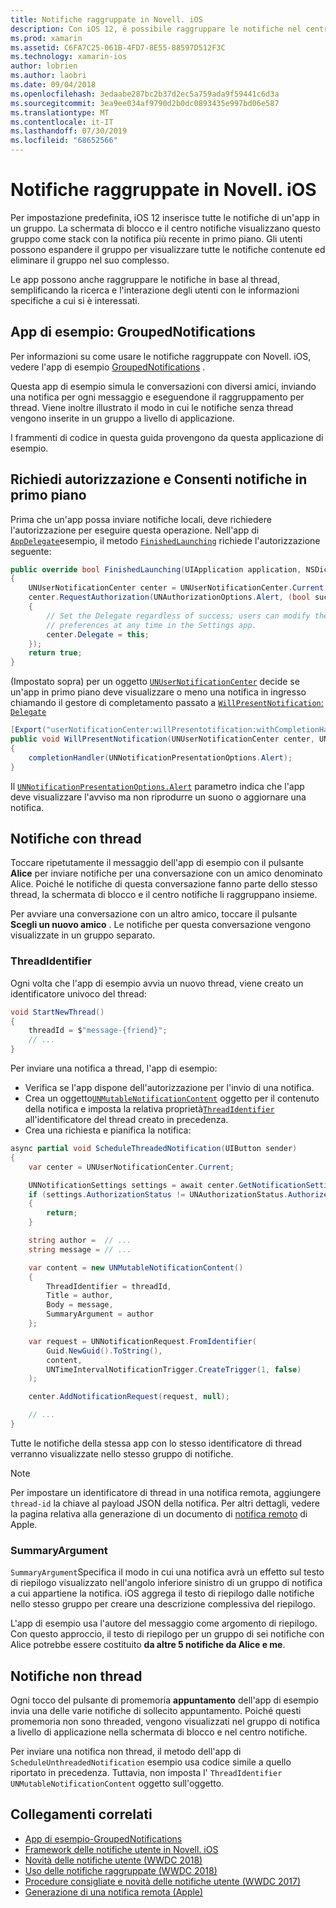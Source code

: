 ```yaml
---
title: Notifiche raggruppate in Novell. iOS
description: Con iOS 12, è possibile raggruppare le notifiche nel centro notifiche o nella schermata di blocco in base all'applicazione o al thread. Questo documento descrive come inviare notifiche con thread e senza Threading con Novell. iOS.
ms.prod: xamarin
ms.assetid: C6FA7C25-061B-4FD7-8E55-88597D512F3C
ms.technology: xamarin-ios
author: lobrien
ms.author: laobri
ms.date: 09/04/2018
ms.openlocfilehash: 3edaabe287bc2b37d2ec5a759ada9f59441c6d3a
ms.sourcegitcommit: 3ea9ee034af9790d2b0dc0893435e997bd06e587
ms.translationtype: MT
ms.contentlocale: it-IT
ms.lasthandoff: 07/30/2019
ms.locfileid: "68652566"
---
```

# <a name="grouped-notifications-in-xamarinios"></a>Notifiche raggruppate in Novell. iOS

Per impostazione predefinita, iOS 12 inserisce tutte le notifiche di un'app in un gruppo. La schermata di blocco e il centro notifiche visualizzano questo gruppo come stack con la notifica più recente in primo piano. Gli utenti possono espandere il gruppo per visualizzare tutte le notifiche contenute ed eliminare il gruppo nel suo complesso.

Le app possono anche raggruppare le notifiche in base al thread, semplificando la ricerca e l'interazione degli utenti con le informazioni specifiche a cui si è interessati.

## <a name="sample-app-groupednotifications"></a>App di esempio: GroupedNotifications

Per informazioni su come usare le notifiche raggruppate con Novell. iOS, vedere l'app di esempio [GroupedNotifications](https://docs.microsoft.com/samples/xamarin/ios-samples/ios12-groupednotifications) .

Questa app di esempio simula le conversazioni con diversi amici, inviando una notifica per ogni messaggio e eseguendone il raggruppamento per thread. Viene inoltre illustrato il modo in cui le notifiche senza thread vengono inserite in un gruppo a livello di applicazione.

I frammenti di codice in questa guida provengono da questa applicazione di esempio.

## <a name="request-authorization-and-allow-foreground-notifications"></a>Richiedi autorizzazione e Consenti notifiche in primo piano

Prima che un'app possa inviare notifiche locali, deve richiedere l'autorizzazione per eseguire questa operazione. Nell'app di [`AppDelegate`](xref:UIKit.UIApplicationDelegate)esempio, il metodo [`FinishedLaunching`](xref:UIKit.UIApplicationDelegate.FinishedLaunching(UIKit.UIApplication,Foundation.NSDictionary)) richiede l'autorizzazione seguente:

```csharp
public override bool FinishedLaunching(UIApplication application, NSDictionary launchOptions)
{
    UNUserNotificationCenter center = UNUserNotificationCenter.Current;
    center.RequestAuthorization(UNAuthorizationOptions.Alert, (bool success, NSError error) =>
    {
        // Set the Delegate regardless of success; users can modify their notification
        // preferences at any time in the Settings app.
        center.Delegate = this;
    });
    return true;
}
```

(Impostato sopra) per un oggetto [`UNUserNotificationCenter`](xref:UserNotifications.UNUserNotificationCenter) decide se un'app in primo piano deve visualizzare o meno una notifica in ingresso chiamando il gestore di completamento passato a [`WillPresentNotification`:](xref:UserNotifications.UNUserNotificationCenterDelegate_Extensions.WillPresentNotification(UserNotifications.IUNUserNotificationCenterDelegate,UserNotifications.UNUserNotificationCenter,UserNotifications.UNNotification,System.Action{UserNotifications.UNNotificationPresentationOptions})) [`Delegate`](xref:UserNotifications.UNUserNotificationCenter.Delegate)

```csharp
[Export("userNotificationCenter:willPresentotification:withCompletionHandler:")]
public void WillPresentNotification(UNUserNotificationCenter center, UNNotification notification, System.Action<UNNotificationPresentationOptions> completionHandler)
{
    completionHandler(UNNotificationPresentationOptions.Alert);
}
```

Il [`UNNotificationPresentationOptions.Alert`](xref:UserNotifications.UNNotificationPresentationOptions) parametro indica che l'app deve visualizzare l'avviso ma non riprodurre un suono o aggiornare una notifica.

## <a name="threaded-notifications"></a>Notifiche con thread

Toccare ripetutamente il messaggio dell'app di esempio con il pulsante **Alice** per inviare notifiche per una conversazione con un amico denominato Alice.
Poiché le notifiche di questa conversazione fanno parte dello stesso thread, la schermata di blocco e il centro notifiche li raggruppano insieme.

Per avviare una conversazione con un altro amico, toccare il pulsante **Scegli un nuovo amico** . Le notifiche per questa conversazione vengono visualizzate in un gruppo separato.

### <a name="threadidentifier"></a>ThreadIdentifier

Ogni volta che l'app di esempio avvia un nuovo thread, viene creato un identificatore univoco del thread:

```csharp
void StartNewThread()
{
    threadId = $"message-{friend}";
    // ...
}
```

Per inviare una notifica a thread, l'app di esempio:

- Verifica se l'app dispone dell'autorizzazione per l'invio di una notifica.
- Crea un oggetto[`UNMutableNotificationContent`](xref:UserNotifications.UNMutableNotificationContent)
oggetto per il contenuto della notifica e imposta la relativa proprietà[`ThreadIdentifier`](xref:UserNotifications.UNMutableNotificationContent.ThreadIdentifier)
all'identificatore del thread creato in precedenza.
- Crea una richiesta e pianifica la notifica:

```csharp
async partial void ScheduleThreadedNotification(UIButton sender)
{
    var center = UNUserNotificationCenter.Current;

    UNNotificationSettings settings = await center.GetNotificationSettingsAsync();
    if (settings.AuthorizationStatus != UNAuthorizationStatus.Authorized)
    {
        return;
    }

    string author =  // ...
    string message = // ...

    var content = new UNMutableNotificationContent()
    {
        ThreadIdentifier = threadId,
        Title = author,
        Body = message,
        SummaryArgument = author
    };

    var request = UNNotificationRequest.FromIdentifier(
        Guid.NewGuid().ToString(),
        content,
        UNTimeIntervalNotificationTrigger.CreateTrigger(1, false)
    );

    center.AddNotificationRequest(request, null);

    // ...
}
```

Tutte le notifiche della stessa app con lo stesso identificatore di thread verranno visualizzate nello stesso gruppo di notifiche.

> [!NOTE]
> Per impostare un identificatore di thread in una notifica remota, aggiungere `thread-id` la chiave al payload JSON della notifica. Per altri dettagli, vedere la pagina relativa alla generazione di un documento di [notifica remoto](https://developer.apple.com/documentation/usernotifications/setting_up_a_remote_notification_server/generating_a_remote_notification) di Apple.

### <a name="summaryargument"></a>SummaryArgument

`SummaryArgument`Specifica il modo in cui una notifica avrà un effetto sul testo di riepilogo visualizzato nell'angolo inferiore sinistro di un gruppo di notifica a cui appartiene la notifica. iOS aggrega il testo di riepilogo dalle notifiche nello stesso gruppo per creare una descrizione complessiva del riepilogo.

L'app di esempio usa l'autore del messaggio come argomento di riepilogo. Con questo approccio, il testo di riepilogo per un gruppo di sei notifiche con Alice potrebbe essere costituito **da altre 5 notifiche da Alice e me**.

## <a name="unthreaded-notifications"></a>Notifiche non thread

Ogni tocco del pulsante di promemoria **appuntamento** dell'app di esempio invia una delle varie notifiche di sollecito appuntamento. Poiché questi promemoria non sono threaded, vengono visualizzati nel gruppo di notifica a livello di applicazione nella schermata di blocco e nel centro notifiche.

Per inviare una notifica non thread, il metodo dell'app di `ScheduleUnthreadedNotification` esempio usa codice simile a quello riportato in precedenza.
Tuttavia, non imposta l' `ThreadIdentifier` `UNMutableNotificationContent` oggetto sull'oggetto.

## <a name="related-links"></a>Collegamenti correlati

- [App di esempio-GroupedNotifications](https://docs.microsoft.com/samples/xamarin/ios-samples/ios12-groupednotifications)
- [Framework delle notifiche utente in Novell. iOS](~/ios/platform/user-notifications/index.md)
- [Novità delle notifiche utente (WWDC 2018)](https://developer.apple.com/videos/play/wwdc2018/710/)
- [Uso delle notifiche raggruppate (WWDC 2018)](https://developer.apple.com/videos/play/wwdc2018/711/)
- [Procedure consigliate e novità delle notifiche utente (WWDC 2017)](https://developer.apple.com/videos/play/wwdc2017/708/)
- [Generazione di una notifica remota (Apple)](https://developer.apple.com/documentation/usernotifications/setting_up_a_remote_notification_server/generating_a_remote_notification)
